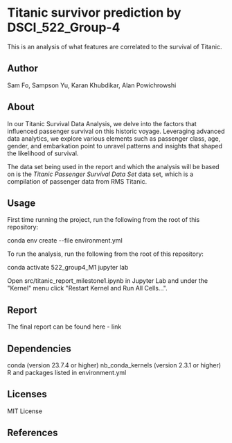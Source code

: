 # Titanic survivor prediction by DSCI_522_Group-4

This is an analysis of what features are correlated to the survival of Titanic.

## Author

Sam Fo, Sampson Yu, Karan Khubdikar, Alan Powichrowshi

## About

In our Titanic Survival Data Analysis, we delve into the factors that influenced passenger survival on this historic voyage. Leveraging advanced data analytics, we explore various elements such as passenger class, age, gender, and embarkation point to unravel patterns and insights that shaped the likelihood of survival.

The data set being used in the report and which the analysis will be based on is the *Titanic Passenger Survival Data Set* data set, which is a compilation of passenger data from RMS Titanic.


## Usage

First time running the project, run the following from the root of this repository:

conda env create --file environment.yml

To run the analysis, run the following from the root of this repository:

conda activate 522_group4_M1
jupyter lab 

Open src/titanic_report_milestone1.ipynb in Jupyter Lab and under the "Kernel" menu click "Restart Kernel and Run All Cells...".

## Report

The final report can be found here - link

## Dependencies

conda (version 23.7.4 or higher)
nb_conda_kernels (version 2.3.1 or higher)
R and packages listed in environment.yml

## Licenses

MIT License

## References


